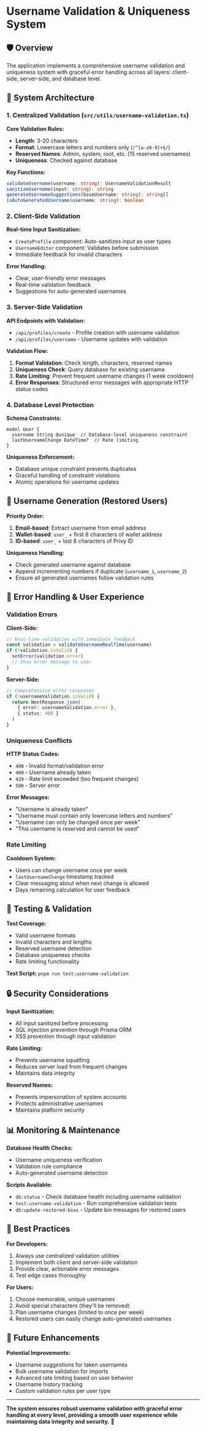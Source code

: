 # Username Validation & Uniqueness System

## 🛡️ Overview

The application implements a comprehensive username validation and uniqueness system with graceful error handling across all layers: client-side, server-side, and database level.

## 🔧 System Architecture

### 1. Centralized Validation (`src/utils/username-validation.ts`)

**Core Validation Rules:**
- **Length**: 3-20 characters
- **Format**: Lowercase letters and numbers only (`/^[a-z0-9]+$/`)
- **Reserved Names**: Admin, system, root, etc. (15 reserved usernames)
- **Uniqueness**: Checked against database

**Key Functions:**
```typescript
validateUsername(username: string): UsernameValidationResult
sanitizeUsername(input: string): string
generateUsernameSuggestions(baseUsername: string): string[]
isAutoGeneratedUsername(username: string): boolean
```

### 2. Client-Side Validation

**Real-time Input Sanitization:**
- `CreateProfile` component: Auto-sanitizes input as user types
- `UsernameEditor` component: Validates before submission
- Immediate feedback for invalid characters

**Error Handling:**
- Clear, user-friendly error messages
- Real-time validation feedback
- Suggestions for auto-generated usernames

### 3. Server-Side Validation

**API Endpoints with Validation:**
- `/api/profiles/create` - Profile creation with username validation
- `/api/profiles/username` - Username updates with validation

**Validation Flow:**
1. **Format Validation**: Check length, characters, reserved names
2. **Uniqueness Check**: Query database for existing username
3. **Rate Limiting**: Prevent frequent username changes (1 week cooldown)
4. **Error Responses**: Structured error messages with appropriate HTTP status codes

### 4. Database Level Protection

**Schema Constraints:**
```prisma
model User {
  username String @unique  // Database-level uniqueness constraint
  lastUsernameChange DateTime?  // Rate limiting
}
```

**Uniqueness Enforcement:**
- Database unique constraint prevents duplicates
- Graceful handling of constraint violations
- Atomic operations for username updates

## 🔄 Username Generation (Restored Users)

**Priority Order:**
1. **Email-based**: Extract username from email address
2. **Wallet-based**: `user_` + first 8 characters of wallet address
3. **ID-based**: `user_` + last 8 characters of Privy ID

**Uniqueness Handling:**
- Check generated username against database
- Append incrementing numbers if duplicate (`username_1`, `username_2`)
- Ensure all generated usernames follow validation rules

## 🚨 Error Handling & User Experience

### Validation Errors

**Client-Side:**
```typescript
// Real-time validation with immediate feedback
const validation = validateUsernameRealTime(username)
if (!validation.isValid) {
  setError(validation.error)
  // Show error message to user
}
```

**Server-Side:**
```typescript
// Comprehensive error responses
if (!usernameValidation.isValid) {
  return NextResponse.json(
    { error: usernameValidation.error },
    { status: 400 }
  )
}
```

### Uniqueness Conflicts

**HTTP Status Codes:**
- `400` - Invalid format/validation error
- `409` - Username already taken
- `429` - Rate limit exceeded (too frequent changes)
- `500` - Server error

**Error Messages:**
- "Username is already taken"
- "Username must contain only lowercase letters and numbers"
- "Username can only be changed once per week"
- "This username is reserved and cannot be used"

### Rate Limiting

**Cooldown System:**
- Users can change username once per week
- `lastUsernameChange` timestamp tracked
- Clear messaging about when next change is allowed
- Days remaining calculation for user feedback

## 🧪 Testing & Validation

**Test Coverage:**
- Valid username formats
- Invalid characters and lengths
- Reserved username detection
- Database uniqueness checks
- Rate limiting functionality

**Test Script:** `pnpm run test:username-validation`

## 🔒 Security Considerations

**Input Sanitization:**
- All input sanitized before processing
- SQL injection prevention through Prisma ORM
- XSS prevention through input validation

**Rate Limiting:**
- Prevents username squatting
- Reduces server load from frequent changes
- Maintains data integrity

**Reserved Names:**
- Prevents impersonation of system accounts
- Protects administrative usernames
- Maintains platform security

## 📊 Monitoring & Maintenance

**Database Health Checks:**
- Username uniqueness verification
- Validation rule compliance
- Auto-generated username detection

**Scripts Available:**
- `db:status` - Check database health including username validation
- `test:username-validation` - Run comprehensive validation tests
- `db:update-restored-bios` - Update bio messages for restored users

## 🎯 Best Practices

**For Developers:**
1. Always use centralized validation utilities
2. Implement both client and server-side validation
3. Provide clear, actionable error messages
4. Test edge cases thoroughly

**For Users:**
1. Choose memorable, unique usernames
2. Avoid special characters (they'll be removed)
3. Plan username changes (limited to once per week)
4. Restored users can easily change auto-generated usernames

## 🔄 Future Enhancements

**Potential Improvements:**
- Username suggestions for taken usernames
- Bulk username validation for imports
- Advanced rate limiting based on user behavior
- Username history tracking
- Custom validation rules per user type

---

**The system ensures robust username validation with graceful error handling at every level, providing a smooth user experience while maintaining data integrity and security.** 🚀
